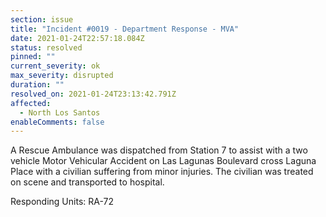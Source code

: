 ```yaml
---
section: issue
title: "Incident #0019 - Department Response - MVA"
date: 2021-01-24T22:57:18.084Z
status: resolved
pinned: ""
current_severity: ok
max_severity: disrupted
duration: ""
resolved_on: 2021-01-24T23:13:42.791Z
affected:
  - North Los Santos
enableComments: false
---
```

A Rescue Ambulance was dispatched from Station 7 to assist with a two vehicle Motor Vehicular Accident on Las Lagunas Boulevard cross Laguna Place with a civilian suffering from minor injuries. The civilian was treated on scene and transported to hospital.

Responding Units: RA-72